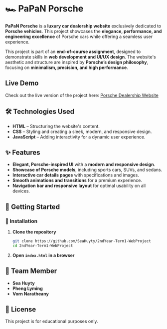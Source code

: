 # 🏎️ PaPaN Porsche  

**PaPaN Porsche** is a **luxury car dealership website** exclusively dedicated to **Porsche vehicles**. This project showcases the **elegance, performance, and engineering excellence** of Porsche cars while offering a seamless user experience.  

This project is part of an **end-of-course assignment**, designed to demonstrate skills in **web development and UI/UX design**. The website's aesthetic and structure are inspired by **Porsche’s design philosophy**, focusing on **minimalism, precision, and high performance**.  

## Live Demo

Check out the live version of the project here: [Porsche Dealership Website](https://2nd-year-term1-web-project.vercel.app/)

## 🛠️ Technologies Used  

- **HTML** – Structuring the website's content.  
- **CSS** – Styling and creating a sleek, modern, and responsive design.  
- **JavaScript** – Adding interactivity for a dynamic user experience.  

## ✨ Features  

- **Elegant, Porsche-inspired UI** with a **modern and responsive design**.  
- **Showcase of Porsche models**, including sports cars, SUVs, and sedans.  
- **Interactive car details pages** with specifications and images.  
- **Smooth animations and transitions** for a premium experience.  
- **Navigation bar and responsive layout** for optimal usability on all devices.    

## 🚀 Getting Started  
### 🔧 Installation  
1. **Clone the repository**  
   ```sh
   git clone https://github.com/SeaHuyty/2ndYear-Term1-WebProject
   cd 2ndYear-Term1-WebProject
   ```  

2. **Open `index.html` in a browser**  

## 📌 Team Member

- **Sea Huyty**  
- **Pheng Lyming**
- **Vorn Naratheany**

## 📜 License  

This project is for educational purposes only.   

